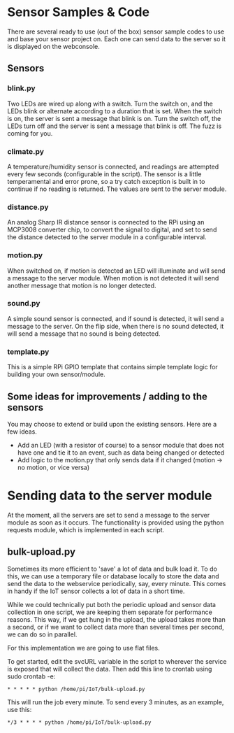 # Sensor Samples & Code

There are several ready to use (out of the box) sensor sample codes to use and base your sensor project on. Each one can send data to the server so it is displayed on the webconsole.

## Sensors

### blink.py

Two LEDs are wired up along with a switch. Turn the switch on, and the LEDs blink or alternate according to a duration that is set. When the switch is on, the server is sent a message that blink is on. Turn the switch off, the LEDs turn off and the server is sent a message that blink is off. The fuzz is coming for you.

### climate.py

A temperature/humidity sensor is connected, and readings are attempted every few seconds (configurable in the script). The sensor is a little temperamental and error prone, so a try catch exception is built in to continue if no reading is returned. The values are sent to the server module.

### distance.py

An analog Sharp IR distance sensor is connected to the RPi using an MCP3008 converter chip, to convert the signal to digital, and set to send the distance detected to the server module in a configurable interval. 

### motion.py

When switched on, if motion is detected an LED will illuminate and will send a message to the server module. When motion is not detected it will send another message that motion is no longer detected.

### sound.py

A simple sound sensor is connected, and if sound is detected, it will send a message to the server. On the flip side, when there is no sound detected, it will send a message that no sound is being detected.

### template.py

This is a simple RPi GPIO template that contains simple template logic for building your own sensor/module.

## Some ideas for improvements / adding to the sensors

You may choose to extend or build upon the existing sensors. Here are a few ideas.

- Add an LED (with a resistor of course) to a sensor module that does not have one and tie it to an event, such as data being changed or detected
- Add logic to the motion.py that only sends data if it changed (motion -> no motion, or vice versa)

# Sending data to the server module

At the moment, all the servers are set to send a message to the server module as soon as it occurs. The functionality is provided using the python requests module, which is implemented in each script. 

## bulk-upload.py

Sometimes its more efficient to 'save' a lot of data and bulk load it. To do this, we can use a temporary file or database locally to store the data and send the data to the webservice periodically, say, every minute. This comes in handy if the IoT sensor collects a lot of data in a short time.

While we could technically put both the periodic upload and sensor data collection in one script, we are keeping them separate for performance reasons. This way, if we get hung in the upload, the upload takes more than a second, or if we want to collect data more than several times per second, we can do so in parallel. 

For this implementation we are going to use flat files.

To get started, edit the svcURL variable in the script to wherever the service is exposed that will collect the data. Then add this line to crontab using sudo crontab -e:

    * * * * * python /home/pi/IoT/bulk-upload.py

This will run the job every minute. To send every 3 minutes, as an example, use this:

    */3 * * * * python /home/pi/IoT/bulk-upload.py


